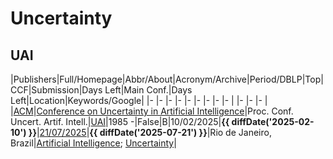 # Uncertainty

## UAI

|Publishers|Full/Homepage|Abbr/About|Acronym/Archive|Period/DBLP|Top|CCF|Submission|Days Left|Main Conf.|Days Left|Location|Keywords/Google|
|-         |-            |-         |-              |-          |-  |-  |-         |-        |          |-        |-       |-              |
|[ACM](https://www.acm.org/)|[Conference on Uncertainty in Artificial Intelligence](https://www.auai.org/)|Proc. Conf. Uncert. Artif. Intell.|[UAI](https://dl.acm.org/conference/uai)|1985 -|False|B|10/02/2025|**{{ diffDate('2025-02-10') }}**|[21/07/2025](https://www.auai.org/uai2025/)|**{{ diffDate('2025-07-21') }}**|Rio de Janeiro, Brazil|[Artificial Intelligence](https://www.google.com/search?q=Artificial+Intelligence); [Uncertainty](https://www.google.com/search?q=Uncertainty)|

